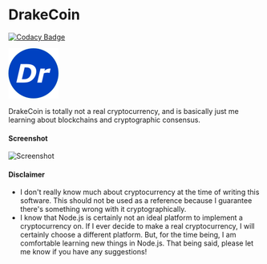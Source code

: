 # DrakeCoin

[![Codacy Badge](https://api.codacy.com/project/badge/Grade/08bd440505384869b9e5bbe23137a70c)](https://www.codacy.com/app/ihatecsv/DrakeCoin?utm_source=github.com&amp;utm_medium=referral&amp;utm_content=ihatecsv/DrakeCoin&amp;utm_campaign=Badge_Grade)

![DrakeCoin](https://raw.githubusercontent.com/ihatecsv/DrakeCoin/master/drakecoin.png)

DrakeCoin is totally not a real cryptocurrency, and is basically just me learning about blockchains and cryptographic consensus.

#### Screenshot
![Screenshot](https://i.imgur.com/WNZg1EB.png)

#### Disclaimer
* I don't really know much about cryptocurrency at the time of writing this software. This should not be used as a reference because I guarantee there's something wrong with it cryptographically.
* I know that Node.js is certainly not an ideal platform to implement a cryptocurrency on. If I ever decide to make a real cryptocurrency, I will certainly choose a different platform. But, for the time being, I am comfortable learning new things in Node.js. That being said, please let me know if you have any suggestions!
